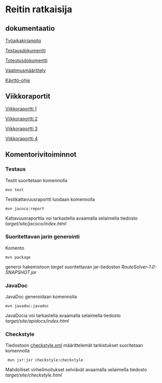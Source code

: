 ﻿# Reitin ratkaisija

## dokumentaatio

[Työaikakirjanpito](https://github.com/Jhoneagle/RouteSolver/blob/master/documentation/tuntikirjanpito.md) 

[Testausdokumentti](https://github.com/Jhoneagle/RouteSolver/blob/master/documentation/testausdokumentti.md)

[Toteutusdokumentti](https://github.com/Jhoneagle/RouteSolver/blob/master/documentation/toteutusdokumentti.md)

[Vaatimusmäärittely](https://github.com/Jhoneagle/RouteSolver/blob/master/documentation/vaatimusmaarittely.md) 

[Käyttö-ohje](https://github.com/Jhoneagle/RouteSolver/blob/master/documentation/kayttoohje.md) 

## Viikkoraportit

[Viikkoraportti 1](https://github.com/Jhoneagle/RouteSolver/blob/master/documentation/raportit/viikko1.md)

[Viikkoraportti 2](https://github.com/Jhoneagle/RouteSolver/blob/master/documentation/raportit/viikko2.md)

[Viikkoraportti 3](https://github.com/Jhoneagle/RouteSolver/blob/master/documentation/raportit/viikko3.md)

[Viikkoraportti 4](https://github.com/Jhoneagle/RouteSolver/blob/master/documentation/raportit/viikko4.md)

## Komentorivitoiminnot

### Testaus

Testit suoritetaan komennolla

```
mvn test
```

Testikattavuusraportti luodaan komennolla

```
mvn jacoco:report
```

Kattavuusraporttia voi tarkastella avaamalla selaimella tiedosto _target/site/jacoco/index.html_

### Suoritettavan jarin generointi

Komento

```
mvn package
```

generoi hakemistoon _target_ suoritettavan jar-tiedoston _RouteSolver-1.0-SNAPSHOT.jar_

### JavaDoc

JavaDoc generoidaan komennolla

```
mvn javadoc:javadoc
```

JavaDocia voi tarkastella avaamalla selaimella tiedosto _target/site/apidocs/index.html_

### Checkstyle

Tiedostoon [checkstyle.xml](https://github.com/Jhoneagle/RouteSolver/blob/master/checkstyle.xml) määrittelemät tarkistukset suoritetaan komennolla

```
 mvn jxr:jxr checkstyle:checkstyle
```

Mahdolliset virheilmoitukset selviävät avaamalla selaimella tiedosto _target/site/checkstyle.html_
